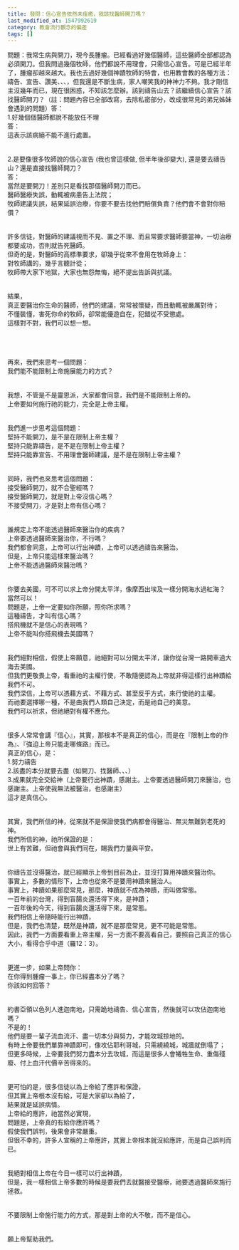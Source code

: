 ```yaml
---
title: 發問：信心宣告依然未痊癒，我該找醫師開刀嗎？
last_modified_at: 1547992619
category: 教會流行觀念的偏差
tags: []
---
```


<p>問題：我常生病與開刀，現今長腫瘤。已經看過好幾個醫師，這些醫師全部都認為必須開刀。但我問過幾個牧師，他們都說不用理會，只需信心宣告。可是已經半年了，腫瘤卻越來越大。我也去過好幾個神蹟牧師的特會，也用教會教的各種方法：禱告、宣告、讚美、、、，但我還是不斷生病，家人嘲笑我的神神力不夠。我才剛信主沒幾年而已，現在很困惑，不知該怎麼辦。該到禱告山去？該繼續信心宣告？該找醫師開刀？（註：問題內容已全部改寫，去除私密部分，改成很常見的弟兄姊妹會遇到的問題）<!--more-->答：<br/>1.好幾個個醫師都說不能放任不理<br/>答：<br/>這表示該病絕不能不進行處置。<br/><br/> <br/>2.是要像很多牧師說的信心宣告 (我也曾這樣做, 但半年後卻變大), 還是要去禱告山？還是直接找醫師開刀？<br/>答：<br/>當然是要開刀！差別只是看找那個醫師開刀而已。<br/>醫師醫療失誤，動輒被病患告上法院；<br/>牧師建議失誤，結果延誤治療，你要不要去找他們賠償負責？他們會不會對你賠償？<br/><br/><br/>許多信徒，對醫師的建議視而不見、置之不理、而且常要求醫師要當神，一切治療都要成功，否則就告死醫師。<br/>但奇的是，對醫師的高標準要求，卻幾乎從來不會用在牧師身上：<br/>對牧師講的，幾乎言聽計從；<br/>牧師帶大家下地獄，大家也無怨無悔，絕不提出告訴與抗議。<br/><br/><br/>結果，<br/>真正要醫治你生命的醫師，他們的建議，常常被懷疑，而且動輒被嚴厲對待；<br/>不懂裝懂，害死你命的牧師，卻常能優遊自在，犯錯從不受懲處。<br/>這樣對不對，我們可以想一想。<br/> <br/> <br/><br/><br/>再來，我們來思考一個問題：<br/>我們能不能限制上帝施展能力的方式？<br/><br/> <br/>我想，不管是不是靈恩派，大家都會同意，我們是不能限制上帝的。<br/>上帝要如何施行祂的能力，完全是上帝主權。<br/><br/> <br/>我們進一步思考這個問題：<br/>堅持不能開刀，是不是在限制上帝主權？<br/>堅持只能靠禱告，是不是在限制上帝主權？<br/>堅持只能靠宣告、不用理會醫師建議，是不是在限制上帝主權？<br/><br/> <br/>同時，我們也來思考這個問題：<br/>接受醫師開刀，就不合聖經嗎？<br/>接受醫師開刀，就是對上帝沒信心嗎？<br/>不接受開刀，才是對上帝有信心嗎？<br/><br/> <br/>誰規定上帝不能透過醫師來醫治你的疾病？<br/>上帝要透過醫師來醫治你，不行嗎？<br/>我們都會同意，上帝可以行出神蹟，上帝可以透過禱告來醫治。<br/>但是，上帝只能這樣來醫治嗎？<br/>上帝不能透過醫師來醫治嗎？<br/><br/><br/>你要去美國，可不可以求上帝分開太平洋，像摩西出埃及一樣分開海水過紅海？<br/>當然可以！<br/>問題是，上帝一定要如你所願，照你所求嗎？<br/>這種禱告，才叫有信心嗎？<br/>搭飛機就不是信心的表現嗎？<br/>上帝不能叫你搭飛機去美國嗎？<br/><br/><br/>我們絕對相信，假使上帝願意，祂絕對可以分開太平洋，讓你從台灣一路開車過大海去美國。<br/>但我們更敬畏上帝，看重祂的主權行使，不敢隨便認為上帝就非得這樣行出神蹟給我們不可。<br/>我們深信，上帝可以憑藉方式、不藉方式、甚至反乎方式，來行使祂的主權。<br/>而祂要選擇哪一種，不是由我們人類自己決定，而是祂自己的美意。<br/>我們可以祈求，但祂絕對有權不應允。<br/><br/> <br/>很多人常常會講『信心』，其實，那根本不是真正的信心，而是在『限制上帝的作為』、『強迫上帝只能走哪條路』而已。<br/>真正的信心，是：<br/>1.努力禱告<br/>2.該盡的本分就要去盡（如開刀、找醫師、、、）<br/>3.成果就完全交給神（上帝要行出神蹟，感謝主。上帝要透過醫師開刀來醫治，也感謝主。上帝使我無法被醫治，也感謝主）<br/>這才是真信心。<br/> <br/><br/>其實，我們所信的神，從來就不是保證使我們病都會得醫治、無災無難到老死的神。<br/>我們所信的神，祂所保證的是：<br/>世上有苦難，但祂會與我們同在，賜我們力量與平安。<br/><br/> <br/>你禱告並沒得醫治，就已經顯示上帝到目前為止，並沒打算用神蹟來醫治你。<br/>事實上，多數的情形下，上帝也從來不是要用神蹟來醫治人。<br/>事實上，神蹟如果那麼常見，那麼，神蹟就不成為神蹟，而叫做常態。<br/>一百年前的台灣，得到盲腸炎還活得下來，是神蹟；<br/>一百年後的今天，得到盲腸炎還活得下來，是常態。<br/>我們相信上帝隨時能行出神蹟，<br/>但是，我們也清楚，既然是神蹟，就不是那麼常見，更不可能是常態。<br/>因此，我們一方面要看重上帝主權，另一方面不要高看自己，要照自己真正的信心大小，看得合乎中道（羅12：3）。<br/><br/><br/>更進一步，如果上帝問你：<br/>在你得到腫瘤一事上，你已經盡本分了嗎？<br/>你該如何回答？<br/> <br/><br/>約書亞領以色列人進迦南地，只需跪地禱告、信心宣告，然後就可以攻佔迦南地嗎？<br/>不是的！<br/>他們是要一輩子流血流汗、盡一切本分與努力，才能攻城掠地的。<br/>有時上帝要我們單靠神蹟即可，像攻佔耶利哥城，只需繞繞城，城牆就倒塌了；<br/>但更多時候，上帝要我們努力盡本分去攻城，而這是很多人會犧牲生命、重傷殘廢、付上血汗代價辛苦得來的。<br/> <br/><br/>更可怕的是，很多信徒以為上帝給了應許和保證，<br/>但其實上帝根本沒有給，可是大家卻以為給了，<br/>結果就是延誤病情。<br/>上帝給的應許，祂當然必實現，<br/>問題是，上帝真的有給你應許嗎？<br/>假使我們誤判，後果會非常嚴重。<br/>但很不幸的，許多人宣稱的上帝應許，其實上帝根本就沒給應許，而是自己誤判而已。<br/> <br/><br/>我絕對相信上帝在今日一樣可以行出神蹟，<br/>但是，我一樣相信上帝多數的時候是要我們去就醫接受醫療，祂要透過醫師來施行拯救。<br/><br/> <br/>不要限制上帝施行能力的方式，那是對上帝的大不敬，而不是信心。<br/><br/><br/>願上帝幫助我們。<br/><br/><br/><br/><br/><br/><br/><br/><br/><br/>
</p>
